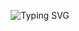 <p align="center">
  <img src="https://readme-typing-svg.demolab.com?font=Fira+Code&size=24&pause=1000&color=00F7FF&center=true&vCenter=true&width=500&lines=Hello+World!;I+am+a+Developer.;Welcome+to+my+GitHub+Profile!" alt="Typing SVG" />
</p>
